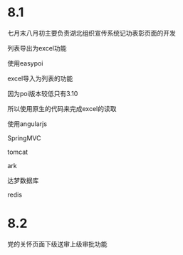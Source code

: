 # 8.1

七月末八月初主要负责湖北组织宣传系统记功表彰页面的开发

列表导出为excel功能

使用easypoi

excel导入为列表的功能

因为poi版本较低只有3.10

所以使用原生的代码来完成excel的读取





使用angularjs

SpringMVC

tomcat

ark

达梦数据库

redis

# 8.2

党的关怀页面下级送审上级审批功能

